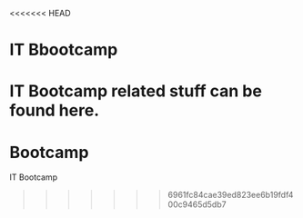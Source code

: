 <<<<<<< HEAD
# IT Bbootcamp
IT Bootcamp related stuff can be found here.
=======
# Bootcamp
IT Bootcamp 
>>>>>>> 6961fc84cae39ed823ee6b19fdf400c9465d5db7
